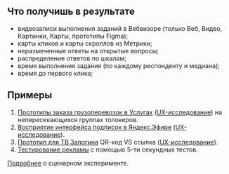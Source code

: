 ## Что получишь в результате
- видеозаписи выполнения заданий в Вебвизоре (только Веб, Видео, Картинки, Карты, прототипы Figma);
- карты кликов и карты скроллов из Метрики;
- неразмеченные ответы на открытые вопросы;
- распределение ответов по шкалам;
- время выполнения задания (по каждому респонденту и медиана);
- время до первого клика;

## Примеры
1. [Прототипы заказа грузоперевозок в Услугах](https://sbs.yandex-team.ru/experiment/61382)   ([UX-исследование](https://st.yandex-team.ru/UX-2403#5e60f6f8d6a8cc01fd2ebf8f)) на непересекающихся группах толокеров.
2. [Восприятие интерфейса подписок в Яндекс.Эфире](https://sbs.yandex-team.ru/experiment/75450) ([UX-исследование](https://st.yandex-team.ru/MR-1816#5ede0131368ee920fcb8daa0)).
3. [Прототип для ТВ Залогина](https://sbs.yandex-team.ru/experiment/44086) QR-код VS ссылка ([UX-исследование](https://wiki.yandex-team.ru/ux/projects/UX-2292Issledovanie-zalogina-v-Televizore/#vyborsposobaavtorizacii)).
4. [Тестирование рекламы](https://clubs.at.yandex-team.ru/sbs/517) с помощью 5-ти секундных тестов.

[Подробнее](https://wiki.yandex-team.ru/ux/scenarnye-jeksperimenty-v-sbs/?from=%2Fusers%2Fartmtv%2FScenarnye-jeksperimenty-v-SbS%2F) о сценарном эксперименте.
